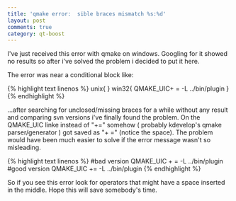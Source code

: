 ```yaml
---
title: 'qmake error:  sible braces mismatch %s:%d'
layout: post
comments: true
category: qt-boost
---
```

I've just received this error with qmake on windows. Googling for it showed no results so after i've solved the problem i decided to put it here.

The error was near a conditional block like:

{% highlight text linenos %}
unix{
}
win32{
  QMAKE_UIC+ = -L ../bin/plugin
}
{% endhighlight %}

...after searching for unclosed/missing braces for a while without any result and comparing svn versions i've finally found the problem. On the QMAKE_UIC linke instead of "+=" somehow ( probably kdevelop's qmake parser/generator ) got saved as "+ =" (notice the space). The problem would have been much easier to solve if the error message wasn't so misleading. 

{% highlight text linenos %}
#bad version
QMAKE_UIC + = -L ../bin/plugin
#good version
QMAKE_UIC += -L ../bin/plugin
{% endhighlight %}

So if you see this error look for operators that might have a space inserted in the middle. Hope this will save somebody's time.
